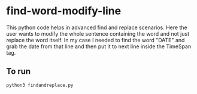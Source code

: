 # find-word-modify-line
This python code helps in advanced find and replace scenarios. Here the user wants to modify the whole sentence containing the word and not just replace the word itself. In my case I needed to find the word "DATE" and grab the date from that line and then put it to next line inside the TimeSpan tag.

## To run  
`python3 findandreplace.py`
